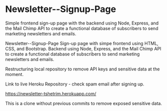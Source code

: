 # Newsletter--Signup-Page
Simple frontend sign-up page with the backend using Node, Express, and the Mail Chimp API to create a functional database of subscribers to send marketing newsletters and emails.

Newsletter--Signup-Page
Sign-up page with simpe frontend using HTML, CSS, and Bootstrap. Backend using Node, Express, and the Mail Chimp API to create a functional database of subscribers to send marketing newsletters and emails.

Restructuring local repository to remove API keys and sensitive data at the moment.

Link to live Heroku Repository - check spam email after signing up.

https://newsletter-tshetrim.herokuapp.com/

This is a clone without previous commits to remove exposed sensitive data.
